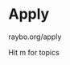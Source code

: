 <!-- .slide: data-state="layout-title no-fragment"  -->

# Apply

raybo.org/apply

Hit <span class="badge bg-light text-dark mr-1 ml-2">m</span> for topics
